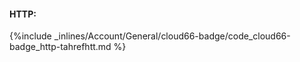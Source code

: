 <!-- usedin: [ _general/account] - post: -->

#### HTTP:



{%include _inlines/Account/General/cloud66-badge/code_cloud66-badge_http-tahrefhtt.md %}




